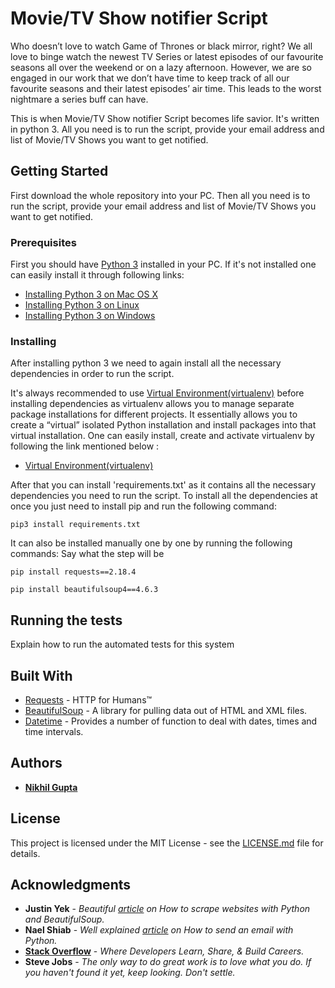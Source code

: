 # Movie/TV Show notifier Script

Who doesn’t love to watch Game of Thrones or black mirror, right? We all love to
binge watch the newest TV Series or latest episodes of our favourite seasons all
over the weekend or on a lazy afternoon.
However, we are so engaged in our work that we don’t have time to keep track of
all our favourite seasons and their latest episodes’ air time. This leads to the worst
nightmare a series buff can have. 



This is when Movie/TV Show notifier Script becomes life savior. It's written in python 3. All you need is to run the script, provide your email address and list of Movie/TV Shows you want to get notified.

## Getting Started

First download the whole repository into your PC. Then all you need is to run the script, provide your email address and list of Movie/TV Shows you want to get notified.

### Prerequisites

First you should have [Python 3](https://docs.python.org/3.0/) installed in your PC. If it's not installed one can easily install it through following links:

* [Installing Python 3 on Mac OS X](https://docs.python-guide.org/starting/install3/osx/)
* [Installing Python 3 on Linux](https://docs.python-guide.org/starting/install3/linux/)
* [Installing Python 3 on Windows](https://docs.python-guide.org/starting/install3/win/)


### Installing

After installing python 3 we need to again install all the necessary dependencies in order to run the script.

It's always recommended to use [Virtual Environment(virtualenv)](https://packaging.python.org/guides/installing-using-pip-and-virtualenv/) before installing dependencies as virtualenv allows you to manage separate package installations for different projects. It essentially allows you to create a “virtual” isolated Python installation and install packages into that virtual installation. One can easily install, create and activate virtualenv by following the link mentioned below :

* [Virtual Environment(virtualenv)](https://packaging.python.org/guides/installing-using-pip-and-virtualenv/)

After that you can install 'requirements.txt' as it contains all the necessary dependencies you need to run the script. To install all the dependencies at once you just need to install pip and run the following command:

```
pip3 install requirements.txt
```

It can also be installed manually one by one by running the following commands:
Say what the step will be

```
pip install requests==2.18.4
```

```
pip install beautifulsoup4==4.6.3
```


## Running the tests

Explain how to run the automated tests for this system


## Built With

* [Requests](http://docs.python-requests.org/en/master/) - HTTP for Humans™
* [BeautifulSoup](https://www.crummy.com/software/BeautifulSoup/bs4/doc/) - A library for pulling data out of HTML and XML files.
* [Datetime](https://docs.python.org/3/library/datetime.html) - Provides a number of function to deal with dates, times and time intervals.
 
## Authors

* **[Nikhil Gupta](https://github.com/nguptaa)**

## License

This project is licensed under the MIT License - see the [LICENSE.md](LICENSE.md) file for details.

## Acknowledgments

* **Justin Yek** - *Beautiful [article](https://medium.freecodecamp.org/how-to-scrape-websites-with-python-and-beautifulsoup-5946935d93fe) on How to scrape websites with Python and BeautifulSoup.* 
* **Nael Shiab** - *Well explained [article](https://medium.freecodecamp.org/how-to-scrape-websites-with-python-and-beautifulsoup-5946935d93fe) on How to send an email with Python.* 
* **[Stack Overflow](https://stackoverflow.com)** - *Where Developers Learn, Share, & Build Careers.*
* **Steve Jobs** - *The only way to do great work is to love what you do. If you haven't found it yet, keep looking. Don't settle.*